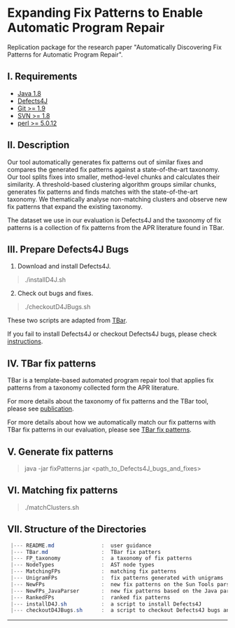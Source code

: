 # Expanding Fix Patterns to Enable Automatic Program Repair
Replication package for the research paper "Automatically Discovering Fix Patterns for Automatic Program Repair".


I. Requirements
---------------
 - [Java 1.8](https://www.oracle.com/technetwork/java/javase/downloads/java-archive-downloads-javase7-521261.html)
 - [Defects4J](https://github.com/rjust/defects4j)
 - [Git >= 1.9](https://git-scm.com/downloads)
 - [SVN >= 1.8](https://subversion.apache.org/packages.html)
 - [perl >= 5.0.12](https://www.perl.org/get.html)


II. Description
---------------
Our tool automatically generates fix patterns out of similar fixes and compares the generated fix patterns against a state-of-the-art taxonomy. Our tool splits fixes into smaller, method-level chunks and calculates their similarity. A threshold-based clustering algorithm groups similar chunks, generates fix patterns and finds matches with the state-of-the-art taxonomy. We thematically analyse non-matching clusters and observe new fix patterns that expand the existing taxonomy.

The dataset we use in our evaluation is Defects4J and the taxonomy of fix patterns is a collection of fix patterns from the APR literature found in TBar.

III. Prepare Defects4J Bugs
---------------------------
 1. Download and install Defects4J.
 > ./installD4J.sh
 
 2. Check out bugs and fixes.
 > ./checkoutD4JBugs.sh
     
 These two scripts are adapted from [TBar](https://github.com/TruX-DTF/TBar).

 If you fail to install Defects4J or checkout Defects4J bugs, please check [instructions](https://github.com/rjust/defects4j#steps-to-set-up-defects4j).


 IV. TBar fix patterns
 ---------------------
 
 TBar is a template-based automated program repair tool that applies fix patterns from a taxonomy collected form the APR literature.
 
 For more details about the taxonomy of fix patterns and the TBar tool, please see [publication](https://dl.acm.org/doi/10.1145/3293882.3330577).
 
 For more details about how we automatically match our fix patterns with TBar fix patterns in our evaluation, please see [TBar fix patterns](https://github.com/35fjq0/fixPatterns/blob/main/TBarFixPatterns.md).
 
 V. Generate fix patterns
 ------------------------
 > java -jar fixPatterns.jar <path_to_Defects4J_bugs_and_fixes>
 
 VI. Matching fix patterns
 -------------------------
 > ./matchClusters.sh
 
 VII. Structure of the Directories
 -------------------------------
 ```powershell
  |--- README.md               :  user guidance
  |--- TBar.md                 :  TBar fix patters
  |--- FP_taxonomy             :  a taxonomy of fix patterns
  |--- NodeTypes               :  AST node types
  |--- MatchingFPs             :  matching fix patterns
  |--- UnigramFPs              :  fix patterns generated with unigrams
  |--- NewFPs                  :  new fix patterns on the Sun Tools parser
  |--- NewFPs_JavaParser       :  new fix patterns based on the Java parser
  |--- RankedFPs               :  ranked fix patterns
  |--- installD4J.sh           :  a script to install Defects4J
  |--- checkoutD4JBugs.sh      :  a script to checkout Defects4J bugs and fixes


```

----

